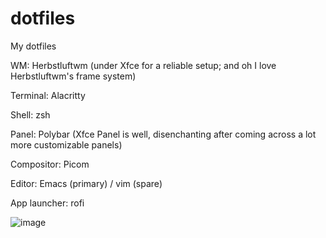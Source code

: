 # dotfiles
My dotfiles

WM: Herbstluftwm (under Xfce for a reliable setup; and oh I love Herbstluftwm's frame system)

Terminal: Alacritty

Shell: zsh

Panel: Polybar (Xfce Panel is well, disenchanting after coming across a lot more customizable panels)

Compositor: Picom

Editor: Emacs (primary) / vim (spare)

App launcher: rofi

![image](https://github.com/breddiesucks/dotfiles/blob/main/showoff.jpg)
